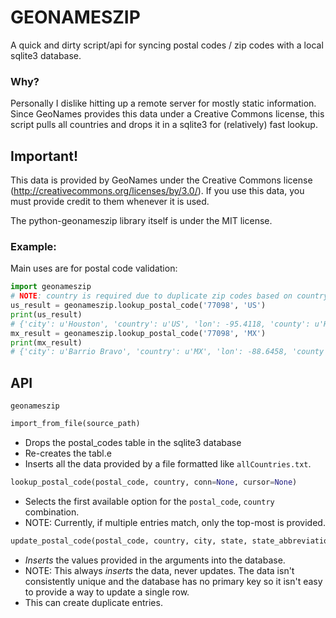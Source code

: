 # GEONAMESZIP
A quick and dirty script/api for syncing postal codes / zip codes with a local sqlite3 database.

### Why?
Personally I dislike hitting up a remote server for mostly static information.
Since GeoNames provides this data under a Creative Commons license, this script
pulls all countries and drops it in a sqlite3 for (relatively) fast lookup.

## Important!
This data is provided by GeoNames under the Creative Commons license (http://creativecommons.org/licenses/by/3.0/).
If you use this data, you must provide credit to them whenever it is used.

The python-geonameszip library itself is under the MIT license.

### Example:

Main uses are for postal code validation:

```python
import geonameszip
# NOTE: country is required due to duplicate zip codes based on country.
us_result = geonameszip.lookup_postal_code('77098', 'US')
print(us_result)
# {'city': u'Houston', 'country': u'US', 'lon': -95.4118, 'county': u'Harris', 'state': u'Texas', 'postal_code': u'77098', 'lat': 29.735, 'state_abbreviation': u'TX'}
mx_result = geonameszip.lookup_postal_code('77098', 'MX')
print(mx_result)
# {'city': u'Barrio Bravo', 'country': u'MX', 'lon': -88.6458, 'county': u'Othon P Blanco', 'state': u'Quintana Roo', 'postal_code': u'77098', 'lat': 19.4083, 'state_abbreviation': u'ROO'}
```


## API

`geonameszip`

```python
import_from_file(source_path)
```
- Drops the postal_codes table in the sqlite3 database
- Re-creates the tabl.e
- Inserts all the data provided by a file formatted like `allCountries.txt`.

```python
lookup_postal_code(postal_code, country, conn=None, cursor=None)
```
- Selects the first available option for the `postal_code`, `country` combination.
- NOTE: Currently, if multiple entries match, only the top-most is provided.

```python
update_postal_code(postal_code, country, city, state, state_abbreviation, county, lat, lon, conn=None,commit=True, cursor=None)
```
- _Inserts_ the values provided in the arguments into the database.
- NOTE: This always _inserts_ the data, never updates. The data isn't consistently unique and the database has no primary key so it isn't easy to provide a way to update a single row.
- This can create duplicate entries.
